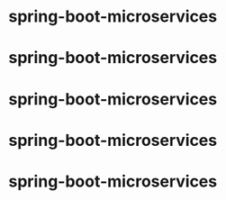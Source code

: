 # spring-boot-microservices
# spring-boot-microservices
# spring-boot-microservices
# spring-boot-microservices
# spring-boot-microservices
